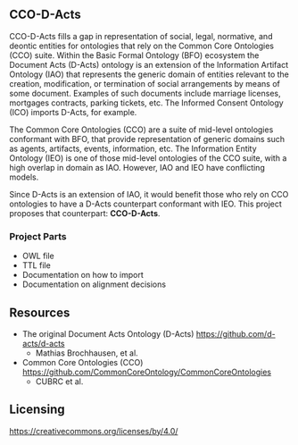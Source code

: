 ## CCO-D-Acts
CCO-D-Acts fills a gap in representation of social, legal, normative, and deontic entities for ontologies that rely on the Common Core Ontologies (CCO) suite. Within the Basic Formal Ontology (BFO) ecosystem the Document Acts (D-Acts) ontology is an extension of the Information Artifact Ontology (IAO) that represents the generic domain of entities relevant to the creation, modification, or termination of social arrangements by means of some document. Examples of such documents include marriage licenses, mortgages contracts, parking tickets, etc. The Informed Consent Ontology (ICO) imports D-Acts, for example.

The Common Core Ontologies (CCO) are a suite of mid-level ontologies conformant with BFO, that provide representation of generic domains such as agents, artifacts, events, information, etc. The Information Entity Ontology (IEO) is one of those mid-level ontologies of the CCO suite, with a high overlap in domain as IAO. However, IAO and IEO have conflicting models.

Since D-Acts is an extension of IAO, it would benefit those who rely on CCO ontologies to have a D-Acts counterpart conformant with IEO. This project proposes that counterpart: **CCO-D-Acts**.

### Project Parts
- OWL file
- TTL file
- Documentation on how to import
- Documentation on alignment decisions

## Resources
- The original Document Acts Ontology (D-Acts) https://github.com/d-acts/d-acts
  - Mathias Brochhausen, et al.
- Common Core Ontologies (CCO) https://github.com/CommonCoreOntology/CommonCoreOntologies
  - CUBRC et al.

## Licensing
https://creativecommons.org/licenses/by/4.0/
